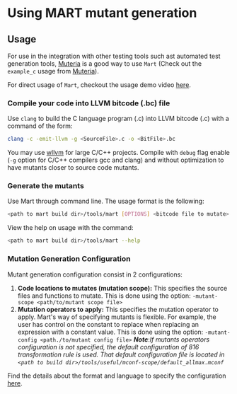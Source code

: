 # Using MART mutant generation
## Usage
For use in the integration with other testing tools such ast automated test generation tools, [Muteria](https://github.com/muteria/muteria) is a good way to use `Mart` (Check out the `example_c` usage from [Muteria](https://github.com/muteria/muteria)).

For direct usage of `Mart`, checkout the usage demo video [here](https://youtu.be/V2Hvi_iqiVE).
### Compile your code into LLVM bitcode (.bc) file
Use `clang` to build the C language program (<SourceFile>.c) into LLVM bitcode (<BitCode>.c) with a command of the form:
``` bash
clang -c -emit-llvm -g <SourceFile>.c -o <BitFile>.bc
```
You may use [wllvm](https://github.com/travitch/whole-program-llvm) for large C/C++ projects. 
Compile with `debug` flag enable (`-g` option for C/C++ compilers gcc and clang) and without optimization to have mutants closer to source code mutants.

### Generate the mutants
Use Mart through command line. The usage format is the following:
```bash
<path to mart build dir>/tools/mart [OPTIONS] <bitcode file to mutate>
```

View the help on usage with the command:
```bash
<path to mart build dir>/tools/mart --help
```
### Mutation Generation Configuration
Mutant generation configuration consist in 2 configurations: 
1. **Code locations to mutates (mutation scope):**
This specifies the source files and functions to mutate.
This is done using the option: `-mutant-scope <path/to/mutant scope file>`
2. **Mutation operators to apply:**
This specifies the mutation operator to apply. Mart's way of specifying mutants is flexible. For example, the user has control on the constant to replace when replacing an expression with a constant value.
This is done using the option: `-mutant-config <path./to/mutant config file>`
**_Note_**:_If mutants operators configuration is not specified, the default configuration of 816 transformation rule is used. That default configuration file is located in `<path to build dir>/tools/useful/mconf-scope/default_allmax.mconf`_

Find the details about the format and language to specify the configuration [here](mutation_configuration.md). 
